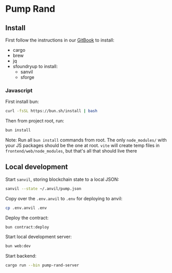 # Pump Rand

## Install

First follow the instructions in our [GitBook](https://seismic-2.gitbook.io/seismic-book/onboarding/publish-your-docs) to install:

- cargo
- brew
- jq
- sfoundryup to install:
  - sanvil
  - sforge

### Javascript

First install bun:

```sh
curl -fsSL https://bun.sh/install | bash
```

Then from project root, run:

```sh
bun install
```

Note: Run all `bun install` commands from root. The only `node_modules/` with your JS packages should be the one at root. `vite` will create temp files in `frontend/web/node_modules`, but that's all that should live there

## Local development

Start `sanvil`, storing blockchain state to a local JSON:

```sh
sanvil --state ~/.anvil/pump.json
```

Copy over the `.env.anvil` to `.env` for deploying to anvil:

```sh
cp .env.anvil .env
```

Deploy the contract:

```sh
bun contract:deploy
```

Start local development server:

```sh
bun web:dev
```

Start backend:

```sh
cargo run --bin pump-rand-server
```
